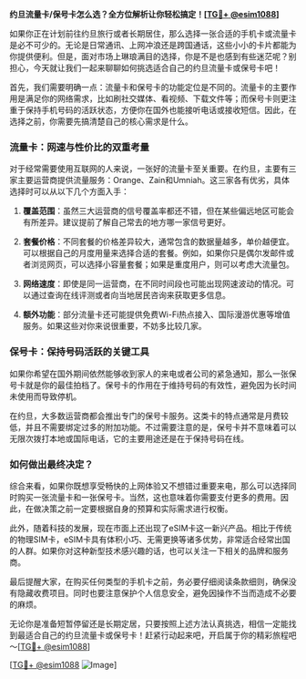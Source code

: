 **约旦流量卡/保号卡怎么选？全方位解析让你轻松搞定！[[TG💪+ @esim1088](https://t.me/s/esim1088)]**

如果你正在计划前往约旦旅行或者长期居住，那么选择一张合适的手机卡或流量卡是必不可少的。无论是日常通讯、上网冲浪还是跨国通话，这些小小的卡片都能为你提供便利。但是，面对市场上琳琅满目的选择，你是不是也感到有些迷茫呢？别担心，今天就让我们一起来聊聊如何挑选适合自己的约旦流量卡或保号卡吧！

首先，我们需要明确一点：流量卡和保号卡的功能定位是不同的。流量卡的主要作用是满足你的网络需求，比如刷社交媒体、看视频、下载文件等；而保号卡则更注重于保持手机号码的活跃状态，方便你在国外也能接听电话或接收短信。因此，在选择之前，你需要先搞清楚自己的核心需求是什么。

### **流量卡：网速与性价比的双重考量**

对于经常需要使用互联网的人来说，一张好的流量卡至关重要。在约旦，主要有三家主要运营商提供流量服务：Orange、Zain和Umniah。这三家各有优劣，具体选择时可以从以下几个方面入手：

1. **覆盖范围**：虽然三大运营商的信号覆盖率都还不错，但在某些偏远地区可能会有所差异。建议提前了解自己常去的地方哪一家信号更好。
   
2. **套餐价格**：不同套餐的价格差异较大，通常包含的数据量越多，单价越便宜。可以根据自己的月度用量来选择合适的套餐。例如，如果你只是偶尔发邮件或者浏览网页，可以选择小容量套餐；如果是重度用户，则可以考虑大流量包。
   
3. **网络速度**：即使是同一运营商，在不同时间段也可能出现网速波动的情况。可以通过查询在线评测或者向当地居民咨询来获取更多信息。

4. **额外功能**：部分流量卡还可能提供免费Wi-Fi热点接入、国际漫游优惠等增值服务。如果这些对你来说很重要，不妨多比较几家。

### **保号卡：保持号码活跃的关键工具**

如果你希望在国外期间依然能够收到家人的来电或者公司的紧急通知，那么一张保号卡就是你的最佳拍档了。保号卡的作用在于维持号码的有效性，避免因为长时间未使用而导致停机。

在约旦，大多数运营商都会推出专门的保号卡服务。这类卡的特点通常是月费较低，并且不需要绑定过多的附加功能。不过需要注意的是，保号卡并不意味着可以无限次拨打本地或国际电话，它的主要用途还是在于保持号码在线。

### **如何做出最终决定？**

综合来看，如果你既想享受畅快的上网体验又不想错过重要来电，那么可以选择同时购买一张流量卡和一张保号卡。当然，这也意味着你需要支付更多的费用。因此，在做决策之前一定要根据自身的预算和实际需求进行权衡。

此外，随着科技的发展，现在市面上还出现了eSIM卡这一新兴产品。相比于传统的物理SIM卡，eSIM卡具有体积小巧、无需更换等诸多优势，非常适合经常出国的人群。如果你对这种新型技术感兴趣的话，也可以关注一下相关的品牌和服务商。

最后提醒大家，在购买任何类型的手机卡之前，务必要仔细阅读条款细则，确保没有隐藏收费项目。同时也要注意保护个人信息安全，避免因操作不当而造成不必要的麻烦。

无论你是准备短暂停留还是长期定居，只要按照上述方法认真挑选，相信一定能找到最适合自己的约旦流量卡或保号卡！赶紧行动起来吧，开启属于你的精彩旅程吧～[[TG💪+ @esim1088](https://t.me/s/esim1088)]

[[TG💪+ @esim1088](https://t.me/s/esim1088) ![Image](https://i.postimg.cc/4NQfJmqS/Snipaste-2025-05-13-00-14-12.png)]